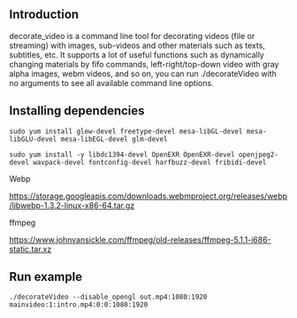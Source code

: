 ## Introduction
decorate_video is a command line tool for decorating videos (file or streaming) with images, sub-videos and other materials such as texts, subtitles, etc. It supports a lot of useful functions such as dynamically changing materials by fifo commands, left-right/top-down video with gray alpha images, webm videos, and so on, you can run ./decorateVideo with no arguments to see all available command line options.


## Installing dependencies

```
sudo yum install glew-devel freetype-devel mesa-libGL-devel mesa-libGLU-devel mesa-libEGL-devel glm-devel

sudo yum install -y libdc1394-devel OpenEXR OpenEXR-devel openjpeg2-devel wavpack-devel fontconfig-devel harfbuzz-devel fribidi-devel
```

Webp

https://storage.googleapis.com/downloads.webmproject.org/releases/webp/libwebp-1.3.2-linux-x86-64.tar.gz


ffmpeg

https://www.johnvansickle.com/ffmpeg/old-releases/ffmpeg-5.1.1-i686-static.tar.xz


## Run example

```
./decorateVideo --disable_opengl out.mp4:1080:1920 mainvideo:1:intro.mp4:0:0:1080:1920
```
